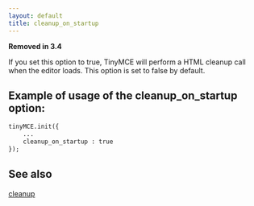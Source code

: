```yaml
---
layout: default
title: cleanup_on_startup
---
```


**Removed in 3.4**

If you set this option to true, TinyMCE will perform a HTML cleanup call when the editor loads. This option is set to false by default.

## Example of usage of the cleanup_on_startup option:

```html
tinyMCE.init({
	...
	cleanup_on_startup : true
});
```

## See also

[cleanup](/Configuration:cleanup)